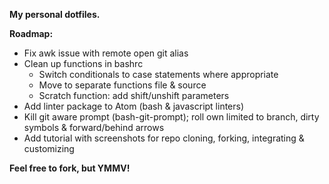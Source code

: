 **My personal dotfiles.**

**Roadmap:**
- Fix awk issue with remote open git alias
- Clean up functions in bashrc
    - Switch conditionals to case statements where appropriate
    - Move to separate functions file & source
    - Scratch function: add shift/unshift parameters
- Add linter package to Atom (bash & javascript linters)
- Kill git aware prompt (bash-git-prompt); roll own limited to branch, dirty symbols & forward/behind arrows
- Add tutorial with screenshots for repo cloning, forking, integrating & customizing

**Feel free to fork, but YMMV!**
